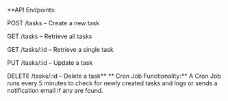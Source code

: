 **API Endpoints:

POST /tasks – Create a new task

GET /tasks – Retrieve all tasks

GET /tasks/:id – Retrieve a single task

PUT /tasks/:id – Update a task

DELETE /tasks/:id – Delete a task**
**
Cron Job Functionality:**
A Cron Job runs every 5 minutes to check for newly created tasks and logs or sends a notification email if any are found.
